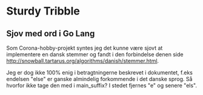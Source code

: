 # Sturdy Tribble
## Sjov med ord i Go Lang

Som Corona-hobby-projekt syntes jeg det kunne være sjovt at implementere en dansk stemmer og fandt i den forbindelse denen side http://snowball.tartarus.org/algorithms/danish/stemmer.html.

Jeg er dog ikke 100% enig i betragtningerne beskrevet i dokumentet, f.eks endelsen "else" er ganske almindelig forkommende i det danske sprog. Så hvorfor ikke tage den med i main_suffix?
I stedet fjernes "e" og senere "els".